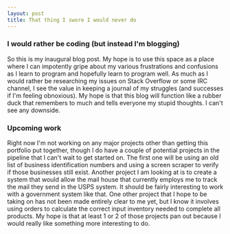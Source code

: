 ```yaml
---
layout: post
title: That thing I swore I would never do
---
```


### I would rather be coding (but instead I'm blogging)

So this is my inaugural blog post. My hope is to use this space as a place where I can impotently gripe about my various frustrations and confusions as I learn to program and hopefully learn to program well. As much as I would rather be researching my issues on Stack Overflow or some IRC channel, I see the value in keeping a journal of my struggles (and successes if I'm feeling obnoxious). My hope is that this blog will function like a rubber duck that remembers to much and tells everyone my stupid thoughts. I can't see any downside. 

### Upcoming work

Right now I'm not working on any major projects other than getting this portfolio put together, though I do have a couple of potential projects in the pipeline that I can't wait to get started on. The first one will be using an old list of business identification numbers and using a screen scraper to verify if those businesses still exist. Another project I am looking at is to create a system that would allow the mail house that currently employs me to track the mail they send in the USPS system. It should be fairly interesting to work with a government system like that. One other project that I hope to be taking on has not been made entirely clear to me yet, but I know it involves using orders to calculate the correct input inventory needed to complete all products. My hope is that at least 1 or 2 of those projects pan out because I would really like something more interesting to do.
